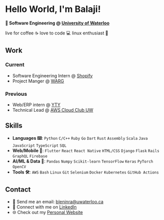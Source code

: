 # Hello World, I'm Balaji!

**📖 Software Engineering @ <a href="https://www.uwaterloo.ca">University of Waterloo</a>**

live for coffee ☕ love to code 💻 linux enthusiast 🐧

## Work

### Current

- Software Engineering Intern @ <a href="https://www.shopify.com">Shopify</a>
- Project Manger @ <a href="https://www.uwarg.com">WARG</a>

### Previous

- Web/ERP intern @ <a href="https://ytygroup.com.my/">YTY</a>
- Technical Lead @ <a href="https://www.linkedin.com/company/aws-cloud-club-uw/">AWS Cloud Club UW</a>

## Skills

- **Languages ⌨️**: `Python` `C/C++` `Ruby` `Go` `Dart` `Rust` `Assembly` `Scala` `Java` `JavaScript` `TypeScript` `SQL`
- **Web/Mobile 📱**: `Flutter` `React` `React Native` `HTML/CSS` `Django` `Flask` `Rails` `GraphQL` `Firebase`
- **AI/ML & Data 🤖**: `Pandas` `Numpy` `Scikit-learn` `TensorFlow` `Keras` `PyTorch` `OpenCV`
- **Tools 🛠️**: `AWS` `Bash` `Linux` `Git` `Selenium` `Docker` `Kubernetes` `GitHub Actions`

## Contact

- 📧 Send me an email: bleninra@uwaterloo.ca
- 🔗 Connect with me on <a href="https://www.linkedin.com/in/balaji-leninrajan/">LinkedIn</a>
- 🌐 Check out my <a href="https://balajileninrajan.github.io/homepage/">Personal Website</a>
